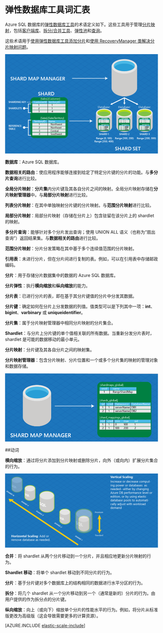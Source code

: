 <properties 
    pageTitle="弹性数据库工具词汇表 | Microsoft Azure" 
    description="弹性数据库工具所用术语的解释" 
    services="sql-database" 
    documentationCenter="" 
    manager="jeffreyg" 
    authors="ddove" 
    editor=""/>

<tags 
    ms.service="sql-database"
    ms.date="11/04/2015" 
    wacn.date="01/05/2016"/>

# 弹性数据库工具词汇表
Azure SQL 数据库的[弹性数据库工具](/documentation/articles/sql-database-elastic-scale-introduction)的术语定义如下。这些工具用于管理[分片映射](/documentation/articles/sql-database-elastic-scale-shard-map-management)，包括[客户端库](/documentation/articles/sql-database-elastic-database-client-library)、[拆分/合并工具](/documentation/articles/sql-database-elastic-scale-overview-split-and-merge)、[弹性池](/documentation/articles/sql-database-elastic-pool)和[查询](/documentation/articles/sql-database-elastic-query-overview)。

这些术语用于[使用弹性数据库工具添加分片](/documentation/articles/sql-database-elastic-scale-add-a-shard)和[使用 RecoveryManager 类解决分片映射问题](/documentation/articles/sql-database-elastic-database-recovery-manager)。

![灵活扩展术语][1]

**数据库**：Azure SQL 数据库。

**数据相关的路由**：使应用程序能够连接到给定了特定分片键的分片的功能。与**多分片查询**进行比较。

**全局分片映射**：**分片集**内分片键及其各自分片之间的映射。全局分片映射存储在**分片映射管理器**中。与**局部分片映射**进行比较。

**列表分片映射**：在其中单独映射分片键的分片映射。与**范围分片映射**进行比较。

**局部分片映射**：局部分片映射（存储在分片上）包含驻留在该分片上的 shardlet 的映射。

**多分片查询**：能够针对多个分片发出查询；使用 UNION ALL 语义（也称为“扇出查询”）返回结果集。与**数据相关的路由**进行比较。

**范围分片映射**：分片分发策略在其中基于多个连续值范围的分片映射。

**引用表**：未进行分片，但在分片间进行复制的表。例如，可以在引用表中存储邮政编码。

**分片**：用于存储分片数据集中的数据的 Azure SQL 数据库。

**分片弹性**：执行**横向缩放**和**纵向缩放**的能力。

**分片表**：已进行分片的表，即在基于其分片键值的分片中分发其数据。

**分片键**：确定如何在分片上分发数据的列值。值类型可以是下列其中一项：**int**、**bigint**、**varbinary** 或 **uniqueidentifier**。

**分片集**：属于分片映射管理器中相同分片映射的分片集合。

**Shardlet**：与分片上分片键的单个值相关联的所有数据。当重新分发分片表时，shardlet 是可能的数据移动的最小单元。

**分片映射**：分片键及其各自分片之间的映射集。

**分片映射管理器**：包含分片映射、分片位置和一个或多个分片集的映射的管理对象和数据存储。

![映射][2]


##动词

**横向缩放**：通过将分片添加到分片映射或删除分片，向外（或向内）扩展分片集合的行为。

![横向缩放与纵向缩放][3]

**合并**：将 shardlet 从两个分片移动到一个分片，并且相应地更新分片映射的行为。

**Shardlet 移动**：将单个 shardlet 移动到不同分片的行为。

**分片**：基于分片键对多个数据库上的结构相同的数据进行水平分区的行为。

**拆分**：将几个 shardlet 从一个分片移动到另一个（通常是新的）分片的行为。由用户提供的作为拆分点的分片键。

**纵向缩放**：向上（或向下）缩放单个分片的性能水平的行为。例如，将分片从标准版更改为高级版（这会导致需要更多的计算资源）。

[AZURE.INCLUDE [elastic-scale-include](../includes/elastic-scale-include.md)]

<!--Image references-->
[1]: ./media/sql-database-elastic-scale-glossary/glossary.png
[2]: ./media/sql-database-elastic-scale-glossary/mappings.png
[3]: ./media/sql-database-elastic-scale-glossary/h_versus_vert.png
 

<!---HONumber=Mooncake_1221_2015-->
